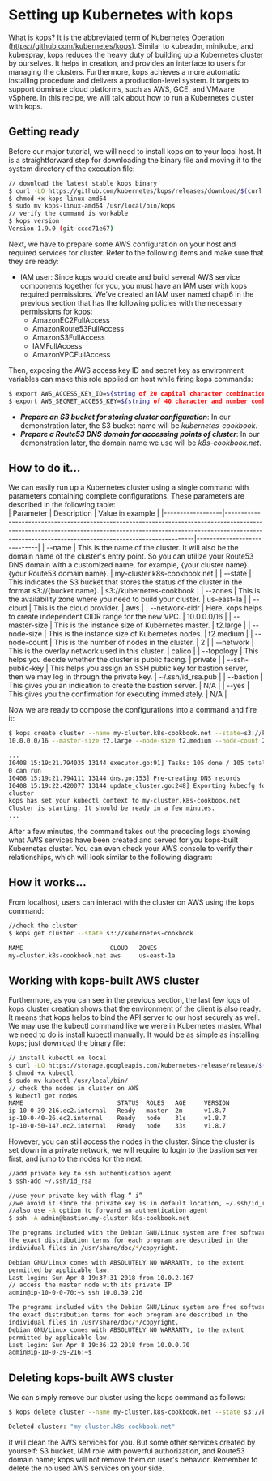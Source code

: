 # Setting up Kubernetes with kops
What is kops? It is the abbreviated term of Kubernetes Operation (https://github.com/kubernetes/kops). Similar to kubeadm, minikube, and kubespray, kops reduces the heavy
duty of building up a Kubernetes cluster by ourselves. It helps in creation, and provides an 
interface to users for managing the clusters. Furthermore, kops achieves a more automatic 
installing procedure and delivers a production-level system. It targets to support dominate 
cloud platforms, such as AWS, GCE, and VMware vSphere. In this recipe, we will talk 
about how to run a Kubernetes cluster with kops.

## Getting ready
Before our major tutorial, we will need to install kops on to your local host. It is a 
straightforward step for downloading the binary file and moving it to the system directory 
of the execution file:
```bash
// download the latest stable kops binary
$ curl -LO https://github.com/kubernetes/kops/releases/download/$(curl -s https://api.github.com/repos/kubernetes/kops/releases/latest | grep tag_name | cut -d '"' -f 4)/kops-linux-amd64
$ chmod +x kops-linux-amd64
$ sudo mv kops-linux-amd64 /usr/local/bin/kops
// verify the command is workable
$ kops version
Version 1.9.0 (git-cccd71e67)
```


Next, we have to prepare some AWS configuration on your host and required services for 
cluster. Refer to the following items and make sure that they are ready:

-  IAM user: Since kops would create and build several AWS service components
together for you, you must have an IAM user with kops required permissions.
We've created an IAM user named chap6 in the previous section that has the
following policies with the necessary permissions for kops:
   - AmazonEC2FullAccess
   - AmazonRoute53FullAccess
   - AmazonS3FullAccess
   - IAMFullAccess
   - AmazonVPCFullAccess  
   
Then, exposing the AWS access key ID and secret key as environment variables
can make this role applied on host while firing kops commands:
```bash
$ export AWS_ACCESS_KEY_ID=${string of 20 capital character combination}
$ export AWS_SECRET_ACCESS_KEY=${string of 40 character and number combination}
```

-  ***Prepare an S3 bucket for storing cluster configuration***: In our demonstration later, the S3 bucket name will be *kubernetes-cookbook*.
-  ***Prepare a Route53 DNS domain for accessing points of cluster***: In our demonstration later, the domain name we use will be *k8s-cookbook.net*.

## How to do it...
We can easily run up a Kubernetes cluster using a single command with parameters containing complete configurations. These parameters are described in the following table:  
| Parameter        | Description                                                                                                                                                                                                                    | Value in example            |
|------------------|--------------------------------------------------------------------------------------------------------------------------------------------------------------------------------------------------------------------------------|-----------------------------|
| --name           | This is the name of the cluster. It will also be the domain name of the cluster's entry point. So you can utilize your Route53 DNS domain with a customized name, for example, {your cluster name}.{your Route53 domain name}. | my-cluster.k8s-cookbook.net |
| --state          | This indicates the S3 bucket that stores the status of the cluster in the format s3://{bucket name}.                                                                                                                           | s3://kubernetes-cookbook    |
| --zones          | This is the availability zone where you need to build your cluster.                                                                                                                                                            | us-east-1a                  |
| --cloud          | This is the cloud provider.                                                                                                                                                                                                    | aws                         |
| --network-cidr   | Here, kops helps to create independent CIDR range for the new VPC.                                                                                                                                                             | 10.0.0.0/16                 |
| --master-size    | This is the instance size of Kubernetes master.                                                                                                                                                                                | t2.large                    |
| --node-size      | This is the instance size of Kubernetes nodes.                                                                                                                                                                                 | t2.medium                   |
| --node-count     | This is the number of nodes in the cluster.                                                                                                                                                                                    | 2                           |
| --network        | This is the overlay network used in this cluster.                                                                                                                                                                              | calico                      |
| --topology       | This helps you decide whether the cluster is public facing.                                                                                                                                                                    | private                     |
| --ssh-public-key | This helps you assign an SSH public key for bastion server, then we may log in through the private key.                                                                                                                        | ~/.ssh/id_rsa.pub           |
| --bastion        | This gives you an indication to create the bastion server.                                                                                                                                                                     | N/A                         |
| --yes            | This gives you the confirmation for executing immediately.                                                                                                                                                                     | N/A                         |

Now we are ready to compose the configurations into a command and fire it:

```bash
$ kops create cluster --name my-cluster.k8s-cookbook.net --state=s3://kubernetes-cookbook --zones us-east-1a --cloud aws --networkcidr
10.0.0.0/16 --master-size t2.large --node-size t2.medium --node-count 2 --networking calico --topology private --ssh-public-key ~/.ssh/id_rsa.pub --bastion --yes

...
I0408 15:19:21.794035 13144 executor.go:91] Tasks: 105 done / 105 total;
0 can run
I0408 15:19:21.794111 13144 dns.go:153] Pre-creating DNS records
I0408 15:19:22.420077 13144 update_cluster.go:248] Exporting kubecfg for
cluster
kops has set your kubectl context to my-cluster.k8s-cookbook.net
Cluster is starting. It should be ready in a few minutes.
...
```

After a few minutes, the command takes out the preceding logs showing what AWS services have been created and served for you kops-built Kubernetes cluster. You can even check your AWS console to verify their relationships, which will look similar to the following diagram:

## How it works...
From localhost, users can interact with the cluster on AWS using the kops command:
```bash
//check the cluster
$ kops get cluster --state s3://kubernetes-cookbook

NAME                        CLOUD   ZONES
my-cluster.k8s-cookbook.net aws     us-east-1a
```

## Working with kops-built AWS cluster
Furthermore, as you can see in the previous section, the last few logs of kops cluster 
creation shows that the environment of the client is also ready. It means that kops helps to 
bind the API server to our host securely as well. We may use the kubectl command like 
we were in Kubernetes master. What we need to do is install kubectl manually. It would be 
as simple as installing kops; just download the binary file:
```bash
// install kubectl on local
$ curl -LO https://storage.googleapis.com/kubernetes-release/release/$(curl -s https://storage.googleapis.com/kubernetes-release/release/stable.txt)/bin/linux/amd64/kubectl
$ chmod +x kubectl
$ sudo mv kubectl /usr/local/bin/
// check the nodes in cluster on AWS
$ kubectl get nodes
NAME                          STATUS  ROLES   AGE     VERSION
ip-10-0-39-216.ec2.internal   Ready   master  2m      v1.8.7
ip-10-0-40-26.ec2.internal    Ready   node    31s     v1.8.7
ip-10-0-50-147.ec2.internal   Ready   node    33s     v1.8.7
```
However, you can still access the nodes in the cluster. Since the cluster is set down in a private network, we will require to login to the bastion server first, and jump to the nodes
for the next:

```bash
//add private key to ssh authentication agent
$ ssh-add ~/.ssh/id_rsa

//use your private key with flag “-i”
//we avoid it since the private key is in default location, ~/.ssh/id_rsa
//also use -A option to forward an authentication agent
$ ssh -A admin@bastion.my-cluster.k8s-cookbook.net

The programs included with the Debian GNU/Linux system are free software;
the exact distribution terms for each program are described in the
individual files in /usr/share/doc/*/copyright.

Debian GNU/Linux comes with ABSOLUTELY NO WARRANTY, to the extent
permitted by applicable law.
Last login: Sun Apr 8 19:37:31 2018 from 10.0.2.167
// access the master node with its private IP
admin@ip-10-0-0-70:~$ ssh 10.0.39.216

The programs included with the Debian GNU/Linux system are free software;
the exact distribution terms for each program are described in the
individual files in /usr/share/doc/*/copyright.
Debian GNU/Linux comes with ABSOLUTELY NO WARRANTY, to the extent
permitted by applicable law.
Last login: Sun Apr 8 19:36:22 2018 from 10.0.0.70
admin@ip-10-0-39-216:~$
```

## Deleting kops-built AWS cluster
We can simply remove our cluster using the kops command as follows:
```bash
$ kops delete cluster --name my-cluster.k8s-cookbook.net --state s3://kubernetes-cookbook --yes

Deleted cluster: "my-cluster.k8s-cookbook.net"
```

It will clean the AWS services for you. But some other services created by yourself: S3 bucket, IAM role with powerful authorization, and Route53 domain name; kops will not
remove them on user's behavior. Remember to delete the no used AWS services on your side.
